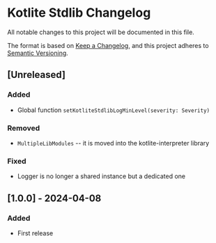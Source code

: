 # Kotlite Stdlib Changelog

All notable changes to this project will be documented in this file.

The format is based on [Keep a Changelog](https://keepachangelog.com/en/1.1.0/),
and this project adheres to [Semantic Versioning](https://semver.org/spec/v2.0.0.html).

## [Unreleased]

### Added

- Global function `setKotliteStdlibLogMinLevel(severity: Severity)`

### Removed

- `MultipleLibModules` -- it is moved into the kotlite-interpreter library

### Fixed

- Logger is no longer a shared instance but a dedicated one

## [1.0.0] - 2024-04-08

### Added

- First release
